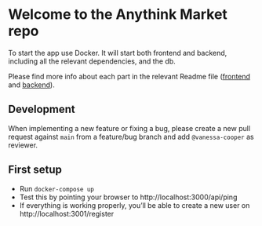 # Welcome to the Anythink Market repo

To start the app use Docker. It will start both frontend and backend, including all the relevant dependencies, and the db.

Please find more info about each part in the relevant Readme file ([frontend](frontend/readme.md) and [backend](backend/README.md)).

## Development

When implementing a new feature or fixing a bug, please create a new pull request against `main` from a feature/bug branch and add `@vanessa-cooper` as reviewer.

## First setup

- Run `docker-compose up`
- Test this by pointing your browser to http://localhost:3000/api/ping
- If everything is working properly, you’ll be able to create a new user on http://localhost:3001/register
